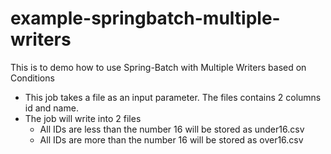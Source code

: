 # example-springbatch-multiple-writers

This is to demo how to use Spring-Batch with Multiple Writers based on Conditions

- This job takes a file as an input parameter. The files contains 2 columns id and name. 
- The job will write into 2 files
	- All IDs are less than the number 16 will be stored as under16.csv
	- All IDs are more than the number 16 will be stored as over16.csv 

